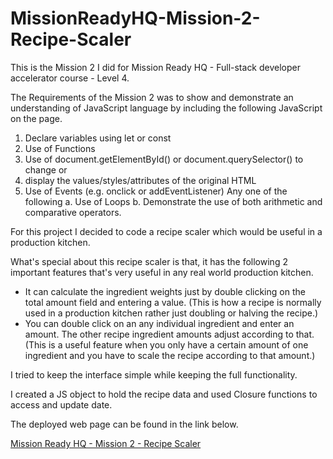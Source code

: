 # MissionReadyHQ-Mission-2-Recipe-Scaler

This is the Mission 2 I did for Mission Ready HQ - Full-stack developer accelerator course - Level 4.

The Requirements of the Mission 2 was to show and demonstrate an understanding of JavaScript language by including the following JavaScript on the page.

1. Declare variables using let or const 
2. Use of Functions 
3. Use of document.getElementById() or document.querySelector() to change or 
4. display the values/styles/attributes of the original HTML 
5. Use of Events (e.g. onclick or addEventListener) 
Any one of the following 
    a. Use of Loops 
    b. Demonstrate the use of both arithmetic and comparative operators. 


For this project I decided to code a recipe scaler which would be useful in a production kitchen.

What's special about this recipe scaler is that, it has the following 2 important features that's very useful in any real world production kitchen.
- It can calculate the ingredient weights just by double clicking on the total amount field and entering a value. (This is how a recipe is normally used in a production kitchen rather just doubling or halving the recipe.)
- You can double click on an any individual ingredient and enter an amount. The other recipe ingredient amounts adjust according to that. (This is a useful feature when you only have a certain amount of one ingredient and you have to scale the recipe according to that amount.) 

I tried to keep the interface simple while keeping the full functionality. 

I created a JS object to hold the recipe data and used Closure functions to access and update date. 

The deployed web page can be found in the link below. 

[Mission Ready HQ - Mission 2 - Recipe Scaler](https://romeshl.github.io/MissionReadyHQ-Mission-2-Recipe-Scaler/index.html) 


